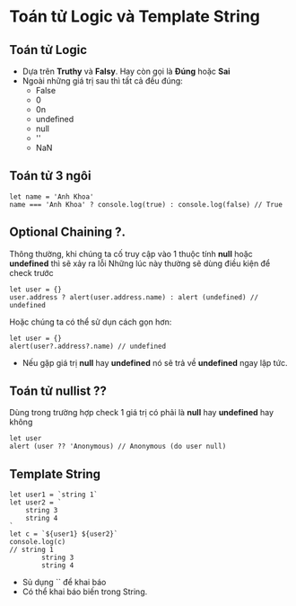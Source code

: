 # Toán tử Logic và Template String

## Toán tử Logic
- Dựa trên **Truthy** và **Falsy**. Hay còn gọi là **Đúng** hoặc **Sai**
- Ngoài những giá trị sau thì tất cả đều đúng: 
    - False
    - 0
    - 0n
    - undefined
    - null
    - ''
    - NaN

## Toán tử 3 ngôi
    let name = 'Anh Khoa'
    name === 'Anh Khoa' ? console.log(true) : console.log(false) // True

## Optional Chaining ?.
Thông thường, khi chúng ta cố truy cập vào 1 thuộc tính **null** hoặc **undefined** thì sẽ xảy ra lỗi
Những lúc này thường sẽ dùng điều kiện để check trước

    let user = {}
    user.address ? alert(user.address.name) : alert (undefined) // undefined

Hoặc chúng ta có thể sử dụn cách gọn hơn:

    let user = {}
    alert(user?.address?.name) // undefined

- Nếu gặp giá trị **null** hay **undefined** nó sẽ trả về **undefined** ngay lập tức.

## Toán tử nullist ??
Dùng trong trường hợp check 1 giá trị có phải là **null** hay **undefined** hay không

    let user
    alert (user ?? 'Anonymous) // Anonymous (do user null)

## Template String
    let user1 = `string 1`
    let user2 = `
        string 3
        string 4
    `
    let c = `${user1} ${user2}`
    console.log(c)
    // string 1
            string 3
            string 4
            
- Sủ dụng `` để khai báo
- Có thể khai báo biến trong String.


